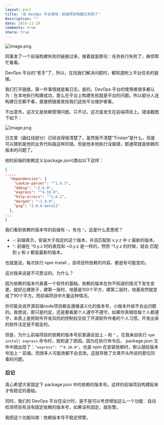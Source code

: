 ```yaml
---
layout: post
title: "谈 DevOps 平台落地：前端项目构建又失败了"
Description: ""
date: 2019-11-20
comments: true
share: true
---
```

![image.png](/assets/images/292372-29f9b65037c41ed7.png)

同事发了一个前端构建失败的链接过来，接着就是那句：任务执行失败了，麻烦帮忙看看。

DevOps 平台的“老手”了，所以，在找我们解决问题时，都知道附上平台任务的链接。

我们打开链接，第一件事情就是看日志。是的，DevOps 平台的使用者很多都认为：在本地执行构建成功，那么在平台上构建失败就是平台的问题。所以部分人连构建日志都不看，直接把链接发给我们这些平台维护者看。

不出意外，这次又是依赖管理问题。只不过，这次是发生在前端项目上。错误截图下如下：

![image.png](/assets/images/292372-2a1aace1705f4f15.png)

日志里（画红线部分）已经说得很清楚了。虽然我不清楚“Tristan”是什么，但是可以猜到是他的业务代码报这样的错。但是他本地执行没报错，那通常就是依赖的版本的问题了。

他的前端的依赖定义(package.json)类似以下这样：
```json
{
.....
  "dependencies": {
    "cookie-parser": "^1.4.3",
    "debug": "~2.6.9",
    "express": "^4.16.0",
    "http-errors": "^1.6.2",
    "morgan": "~1.9.0",
    "pug": "2.0.0-beta11"
  },
...
}
```
我们看到依赖的版本号的前缀有 `~`，有也 `^`。这是什么意思呢？

* `~`: 前缀表示，安装大于指定的这个版本，并且匹配到 x.y.z 中 z 最新的版本。
* `^`: 前缀在 ^0.y.z 时的表现和 ~0.y.z 是一样的，然而 ^1.y.z 的时候，就会 匹配到 y 和 z 都是最新的版本。

也就是说，每次执行 npm install ，该项目所依赖的内容，都是有可能变的。

这对我来说是不可思议的。为什么？

因为依赖的版本代表着一个软件的基础。依赖的版本在你不知道的情况下发生变更，就好比建房子，建第一层时，地基是100个平方，建第二层时，地基突然就变成了90个平方。而前端项目中大量这种情况。

你可能会说开源前端node项目都会遵循语义化的版本号，小版本升级不会出问题的。我想说，那只是约定，还是要看那个人遵守不遵守。如果你真相信每个人都遵守，本质上是把软件开发风险的控制权交给了开源软件作者的个人习惯。开发出来的软件注定是不稳定的。

但是，为什么前端项目的依赖的版本号前普遍会加上 `~` 和 `^` 。在我亲自执行 `npm install express` 命令时，我知道了原因。因为在执行命令后， package.json 文件中就出现了：`"express": "^4.16.0"`。也是 npm 在安装依赖时，默认就给版本号加上 `^` 前缀。而很多人可能改都不会去改。这就导致了文章开头所说的那位同事的问题。

### 后记
真心希望大家固定下 package.json 中的依赖的版本号。这样的前端项目构建起来才有稳定的基础。

同时，我们的 DevOps 平台在设计时，是不是可以考虑增加这么一个功能：自动检测项目有没有固定依赖的版本号，如果没有固定，就告警。

我把这个功能叫做：依赖版本号不稳定预警。
